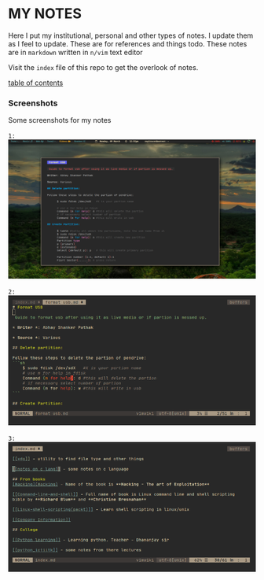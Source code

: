 # MY NOTES

Here I put my institutional, personal and other types of notes. I update them as I feel to update. These are for references and things todo. These notes are in `markdown` written in `n/vim` text editor

Visit the `index` file of this repo to get the overlook of notes.

[table of contents](index.md)

### Screenshots

Some screenshots for my notes

`1:`
![first](sshots/vimwiki3.png)

`2:`
![first](sshots/vimwiki2.png)

`3:`
![first](sshots/vimwiki1.png)

